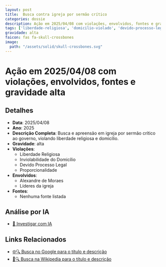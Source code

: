 ```yaml
---
layout: post
title:  Busca contra igreja por sermão crítico
categories: dossie
description: Ação em 2025/04/08 com violações, envolvidos, fontes e gravidade alta
tags: ['liberdade-religiosa', 'domicilio-violado', 'devido-processo-legal', 'proporcionalidade', 'alexandre-de-moraes', 'lideres-da-igreja', 'gravidade-alta']
gravidade: alta
faicon: fas fa-skull-crossbones
image:
  path: "/assets/solid/skull-crossbones.svg"
---
```


# Ação em 2025/04/08 com violações, envolvidos, fontes e gravidade alta

## Detalhes
- **Data**: 2025/04/08
- **Ano**: 2025
- **Descrição Completa**: Busca e apreensão em igreja por sermão crítico ao governo, violando liberdade religiosa e domicílio.
- **Gravidade**: alta <i class="fas fa-skull-crossbones fa-2x"></i>
- **Violações**:
  - Liberdade Religiosa
  - Inviolabilidade do Domicílio
  - Devido Processo Legal
  - Proporcionalidade
- **Envolvidos**:
  - Alexandre de Moraes
  - Líderes da igreja
- **Fontes**:
  - Nenhuma fonte listada

## Análise por IA
- [🤖 Investigar com IA](https://www.perplexity.ai/search?q=%22Alexandre%20de%20Moraes%22%20Busca%20contra%20igreja%20por%20serm%C3%A3o%20cr%C3%ADtico%20Busca%20e%20apreens%C3%A3o%20em%20igreja%20por%20serm%C3%A3o%20cr%C3%ADtico%20ao%20governo%2C%20violando%20liberdade%20religiosa%20e%20domic%C3%ADlio.%20Liberdade%20Religiosa%20Inviolabilidade%20do%20Domic%C3%ADlio%20Devido%20Processo%20Legal%20Proporcionalidade%202025%20gravidade%20alta)

## Links Relacionados
- [🌐🔍 Busca no Google para o título e descrição](https://www.google.com/search?q=%22Alexandre%20de%20Moraes%22%20Busca%20contra%20igreja%20por%20serm%C3%A3o%20cr%C3%ADtico%20Busca%20e%20apreens%C3%A3o%20em%20igreja%20por%20serm%C3%A3o%20cr%C3%ADtico%20ao%20governo%2C%20violando%20liberdade%20religiosa%20e%20domic%C3%ADlio.%20Liberdade%20Religiosa%20Inviolabilidade%20do%20Domic%C3%ADlio%20Devido%20Processo%20Legal%20Proporcionalidade%202025%20gravidade%20alta)
- [📖🔍 Busca na Wikipedia para o título e descrição](https://pt.wikipedia.org/w/index.php?search=%22Alexandre%20de%20Moraes%22%20Busca%20contra%20igreja%20por%20serm%C3%A3o%20cr%C3%ADtico%20Busca%20e%20apreens%C3%A3o%20em%20igreja%20por%20serm%C3%A3o%20cr%C3%ADtico%20ao%20governo%2C%20violando%20liberdade%20religiosa%20e%20domic%C3%ADlio.%20Liberdade%20Religiosa%20Inviolabilidade%20do%20Domic%C3%ADlio%20Devido%20Processo%20Legal%20Proporcionalidade%202025%20gravidade%20alta)

